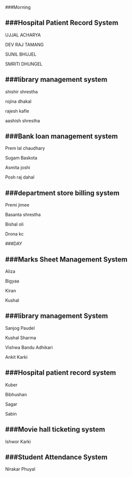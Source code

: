###Morning

###Hospital Patient Record System
--------------------------------------------------------
UJJAL ACHARYA

DEV RAJ TAMANG

SUNIL BHUJEL

SMRITI DHUNGEL

###library management system
--------------------------------------------------------
shishir shrestha

rojina dhakal

rajesh kafle

aashish shrestha


###Bank loan management system
--------------------------------------------------------
Prem lal chaudhary

Sugam Baskota 

Asmita joshi

Posh raj dahal

###department store billing system
--------------------------------------------------------
Premi jimee

Basanta shrestha

Bishal oli

Drona kc

###DAY

###Marks Sheet Management System
--------------------------------------------------------
Aliza

Bigyaa

Kiran

Kushal 


###library management System
--------------------------------------------------------
Sanjog Paudel

Kushal Sharma 

Vishwa Bandu Adhikari 

Ankit Karki

###Hospital patient record system
--------------------------------------------------------
Kuber

Bibhushan

Sagar

Sabin

###Movie hall ticketing system
--------------------------------------------------------
Ishwor Karki


###Student Attendance System
--------------------------------------------------------
Nirakar Phuyal

